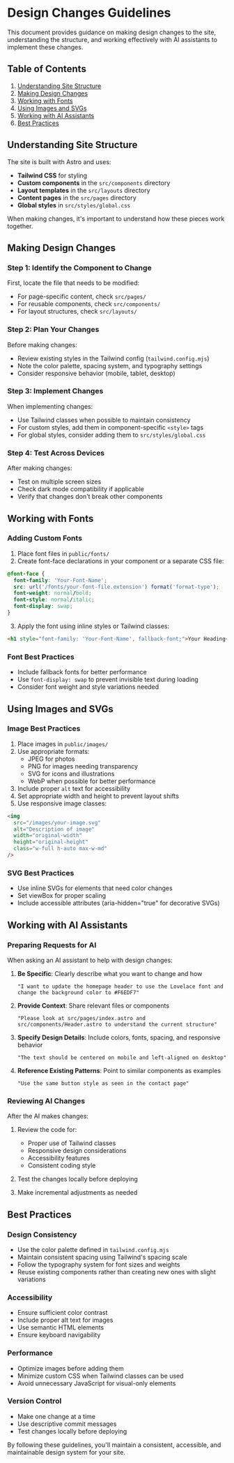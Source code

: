 # Design Changes Guidelines

This document provides guidance on making design changes to the site, understanding the structure, and working effectively with AI assistants to implement these changes.

## Table of Contents

1. [Understanding Site Structure](#understanding-site-structure)
2. [Making Design Changes](#making-design-changes)
3. [Working with Fonts](#working-with-fonts)
4. [Using Images and SVGs](#using-images-and-svgs)
5. [Working with AI Assistants](#working-with-ai-assistants)
6. [Best Practices](#best-practices)

## Understanding Site Structure

The site is built with Astro and uses:
- **Tailwind CSS** for styling
- **Custom components** in the `src/components` directory
- **Layout templates** in the `src/layouts` directory
- **Content pages** in the `src/pages` directory
- **Global styles** in `src/styles/global.css`

When making changes, it's important to understand how these pieces work together.

## Making Design Changes

### Step 1: Identify the Component to Change

First, locate the file that needs to be modified:
- For page-specific content, check `src/pages/`
- For reusable components, check `src/components/`
- For layout structures, check `src/layouts/`

### Step 2: Plan Your Changes

Before making changes:
- Review existing styles in the Tailwind config (`tailwind.config.mjs`)
- Note the color palette, spacing system, and typography settings
- Consider responsive behavior (mobile, tablet, desktop)

### Step 3: Implement Changes

When implementing changes:
- Use Tailwind classes when possible to maintain consistency
- For custom styles, add them in component-specific `<style>` tags
- For global styles, consider adding them to `src/styles/global.css`

### Step 4: Test Across Devices

After making changes:
- Test on multiple screen sizes
- Check dark mode compatibility if applicable
- Verify that changes don't break other components

## Working with Fonts

### Adding Custom Fonts

1. Place font files in `public/fonts/`
2. Create font-face declarations in your component or a separate CSS file:

```css
@font-face {
  font-family: 'Your-Font-Name';
  src: url('/fonts/your-font-file.extension') format('format-type');
  font-weight: normal/bold;
  font-style: normal/italic;
  font-display: swap;
}
```

3. Apply the font using inline styles or Tailwind classes:

```html
<h1 style="font-family: 'Your-Font-Name', fallback-font;">Your Heading</h1>
```

### Font Best Practices

- Include fallback fonts for better performance
- Use `font-display: swap` to prevent invisible text during loading
- Consider font weight and style variations needed

## Using Images and SVGs

### Image Best Practices

1. Place images in `public/images/`
2. Use appropriate formats:
   - JPEG for photos
   - PNG for images needing transparency
   - SVG for icons and illustrations
   - WebP when possible for better performance
3. Include proper `alt` text for accessibility
4. Set appropriate width and height to prevent layout shifts
5. Use responsive image classes:

```html
<img 
  src="/images/your-image.svg"
  alt="Description of image"
  width="original-width"
  height="original-height"
  class="w-full h-auto max-w-md"
/>
```

### SVG Best Practices

- Use inline SVGs for elements that need color changes
- Set viewBox for proper scaling
- Include accessible attributes (aria-hidden="true" for decorative SVGs)

## Working with AI Assistants

### Preparing Requests for AI

When asking an AI assistant to help with design changes:

1. **Be Specific**: Clearly describe what you want to change and how
   ```
   "I want to update the homepage header to use the Lovelace font and change the background color to #F6EDF7"
   ```

2. **Provide Context**: Share relevant files or components
   ```
   "Please look at src/pages/index.astro and src/components/Header.astro to understand the current structure"
   ```

3. **Specify Design Details**: Include colors, fonts, spacing, and responsive behavior
   ```
   "The text should be centered on mobile and left-aligned on desktop"
   ```

4. **Reference Existing Patterns**: Point to similar components as examples
   ```
   "Use the same button style as seen in the contact page"
   ```

### Reviewing AI Changes

After the AI makes changes:

1. Review the code for:
   - Proper use of Tailwind classes
   - Responsive design considerations
   - Accessibility features
   - Consistent coding style

2. Test the changes locally before deploying

3. Make incremental adjustments as needed

## Best Practices

### Design Consistency

- Use the color palette defined in `tailwind.config.mjs`
- Maintain consistent spacing using Tailwind's spacing scale
- Follow the typography system for font sizes and weights
- Reuse existing components rather than creating new ones with slight variations

### Accessibility

- Ensure sufficient color contrast
- Include proper alt text for images
- Use semantic HTML elements
- Ensure keyboard navigability

### Performance

- Optimize images before adding them
- Minimize custom CSS when Tailwind classes can be used
- Avoid unnecessary JavaScript for visual-only elements

### Version Control

- Make one change at a time
- Use descriptive commit messages
- Test changes locally before deploying

By following these guidelines, you'll maintain a consistent, accessible, and maintainable design system for your site. 